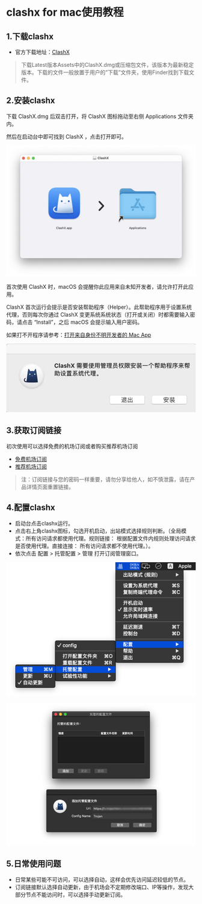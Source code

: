 # clashx for mac使用教程

## 1.下载clashx

* 官方下载地址：[ClashX](https://github.com/yichengchen/clashX/releases)

>下载Latest版本Assets中的ClashX.dmg或压缩包文件，该版本为最新稳定版本。下载的文件一般放置于用户的”下载”文件夹，使用Finder找到下载文件。

## 2.安装clashx

下载 ClashX.dmg 后双击打开，将 ClashX 图标拖动至右侧 Applications 文件夹内。

然后在启动台中即可找到 ClashX ，点击打开即可。

![image](https://raw.githubusercontent.com/winston779/clash/main/imgs/clashx_install.jpg)

首次使用 ClashX 时，macOS 会提醒你此应用来自未知开发者，请允许打开此应用。

ClashX 首次运行会提示是否安装帮助程序（Helper）。此帮助程序用于设置系统代理，否则每次你通过 ClashX 变更系统系统状态（打开或关闭）时都需要输入密码，请点击 “Install”，之后 macOS 会提示输入用户密码。

如果打不开程序请参考：[打开来自身份不明开发者的 Mac App](https://support.apple.com/zh-cn/guide/mac-help/mh40616/mac)

![image](https://raw.githubusercontent.com/winston779/clash/main/imgs/clashx-permissions.jpg)

## 3.获取订阅链接

初次使用可以选择免费的机场订阅或者购买推荐机场订阅

* [免费机场订阅](https://github.com/winston779/clash/blob/main/%E5%85%8D%E8%B4%B9clash%E6%9C%BA%E5%9C%BA%E8%AE%A2%E9%98%85%E9%93%BE%E6%8E%A5.md)
* [推荐机场订阅](https://github.com/winston779/clash/blob/main/%E6%9C%80%E6%96%B0clash%E6%9C%BA%E5%9C%BA%E6%8E%A8%E8%8D%90.md)

> 注：订阅链接与您的密码一样重要，请勿分享给他人，如不慎泄露，请在产品详情页面重置链接。

## 4.配置clashx

* 启动台点击clashx运行。
* 点击右上角clashx图标，勾选开机启动，出站模式选择规则判断。（全局模式：所有访问请求都使用代理。规则链接： 根据配置文件内规则处理访问请求是否使用代理。直接连接： 所有访问请求都不使用代理。）。
* 依次点击 配置 > 托管配置 > 管理 打开订阅管理窗口。

![image](https://raw.githubusercontent.com/winston779/clash/main/imgs/clashx-add-01.png)

![image](https://raw.githubusercontent.com/winston779/clash/main/imgs/clashx-add-02.png)

## 5.日常使用问题

* 日常某些可能不可访问，可以选择自动，这样会优先访问延迟较低的节点。
* 订阅链接默认选择自动更新，由于机场会不定期修改端口、IP等操作，发现大部分节点不能访问时，可以选择手动更新订阅。

